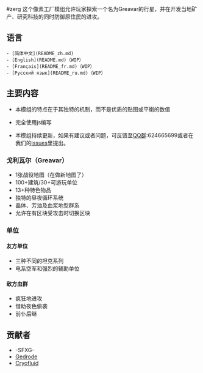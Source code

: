 #zerg
这个像素工厂模组允许玩家探索一个名为Greavar的行星，并在开发当地矿产、研究科技的同时防御原住民的进攻。

## 语言

    - [简体中文](README_zh.md)
    - [English](README.md)（WIP）
    - [Français](README_fr.md)（WIP）
    - [Русский язык](README_ru.md)（WIP）

## 主要内容

- 本模组的特点在于其独特的机制，而不是优质的贴图或平衡的数值
- 完全使用js编写

- 本模组持续更新，如果有建议或者问题，可反馈至[QQ群][QQ]:624665699或者在我们的[issues][issues]里提出。

### 戈利瓦尔（Greavar）

- 1张战役地图（在做新地图了）
- 100+建筑/30+可游玩单位
- 13+种特色物品
- 独特的昼夜循环系统
- 晶体、芳油及血浆地型群系
- 允许在有区块受攻击时切换区块

### 单位

#### 友方单位
- 三种不同的坦克系列
- 电系空军和强烈的辅助单位
#### 敌方虫群
- 疯狂地进攻
- 借助夜色偷袭
- 前仆后继

## 贡献者

- -SFXG- 
- [Gedrode][ged] 
- [Cryofluid](https://github.com/Cry0flu1d)

[QQ]: http://qm.qq.com/cgi-bin/qm/qr?_wv=1027&k=rfv1o_3svRcy0INGxmb-7bAoerypR_Ek&authKey=yJJB1U0V64bpRYnQYkduqJPE1VQf%2Bfw%2BqVLwtIb2wpUFIz7FgFZHYOEsStI7vY%2Fd&noverify=0&group_code=624665699
[issues]: https://github.com/430230562/zerg/issues
[ged]: https://github.com/gedrode